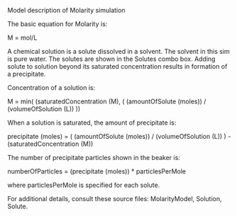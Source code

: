 Model description of Molarity simulation

The basic equation for Molarity is:

M = mol/L

A chemical solution is a solute dissolved in a solvent.
The solvent in this sim is pure water.
The solutes are shown in the Solutes combo box.
Adding solute to solution beyond its saturated concentration results in formation of a precipitate.

Concentration of a solution is:

M = min( (saturatedConcentration (M), ( (amountOfSolute (moles)) / (volumeOfSolution (L)) ))

When a solution is saturated, the amount of precipitate is:

precipitate (moles) = ( (amountOfSolute (moles)) / (volumeOfSolution (L)) ) - (saturatedConcentration (M))

The number of precipitate particles shown in the beaker is:

numberOfParticles = (precipitate (moles)) * particlesPerMole

where particlesPerMole is specified for each solute.

For additional details, consult these source files: MolarityModel, Solution, Solute.